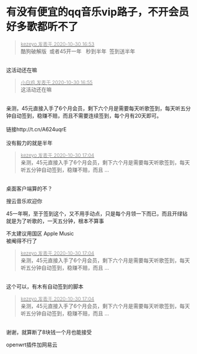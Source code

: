 # 有没有便宜的qq音乐vip路子，不开会员好多歌都听不了


<div class="quote"><blockquote><font size="2"><a href="https://www.hostloc.com/forum.php?mod=redirect&amp;goto=findpost&amp;pid=9376014&amp;ptid=760224" target="_blank"><font color="#999999">kezeyo 发表于 2020-10-30 16:53</font></a></font><br />
酷狗破解版&nbsp;&nbsp;或者45开一年&nbsp; &nbsp;秒到半年&nbsp;&nbsp;签到送半年</blockquote></div><br />
这活动还在嘛<img id="aimg_SNlSR" onclick="zoom(this, this.src, 0, 0, 0)" class="zoom" src="https://cdn.jsdelivr.net/gh/hishis/forum-master/public/images/patch.gif" onmouseover="img_onmouseoverfunc(this)" onload="thumbImg(this)" border="0" alt="" />

<div class="quote"><blockquote><font size="2"><a href="https://www.hostloc.com/forum.php?mod=redirect&amp;goto=findpost&amp;pid=9376022&amp;ptid=760224" target="_blank"><font color="#999999">小白鸡 发表于 2020-10-30 16:55</font></a></font><br />
这活动还在嘛</blockquote></div><br />
亲测，45元直接入手了6个月会员，剩下六个月是需要每天听歌签到，每天听五分钟自动签到，稳赚不赔，而且不需要连续签到，每个月有20天即可。<br />
<br />
链接http://t.cn/A624uqrE<br />
<br />
没有毅力的就是半年

<div class="quote"><blockquote><font size="2"><a href="https://www.hostloc.com/forum.php?mod=redirect&amp;goto=findpost&amp;pid=9376065&amp;ptid=760224" target="_blank"><font color="#999999">kezeyo 发表于 2020-10-30 17:04</font></a></font><br />
亲测，45元直接入手了6个月会员，剩下六个月是需要每天听歌签到，每天听五分钟自动签到，稳赚不赔，而且 ...</blockquote></div><br />
桌面客户端算的不？<img id="aimg_UNL1o" onclick="zoom(this, this.src, 0, 0, 0)" class="zoom" src="https://cdn.jsdelivr.net/gh/hishis/forum-master/public/images/patch.gif" onmouseover="img_onmouseoverfunc(this)" onload="thumbImg(this)" border="0" alt="" />

搜云音乐欢迎你

45一年啊，至于签到这个，又不用手动点，只是每个月领一下而已，而且开绿钻就是为了听歌的，一天五分钟，根本不算事

不太建议用国区 Apple Music<br />
被阉得不行了<img id="aimg_q00JD" onclick="zoom(this, this.src, 0, 0, 0)" class="zoom" src="https://cdn.jsdelivr.net/gh/hishis/forum-master/public/images/patch.gif" onmouseover="img_onmouseoverfunc(this)" onload="thumbImg(this)" border="0" alt="" />

<div class="quote"><blockquote><font size="2"><a href="https://www.hostloc.com/forum.php?mod=redirect&amp;goto=findpost&amp;pid=9376065&amp;ptid=760224" target="_blank"><font color="#999999">kezeyo 发表于 2020-10-30 17:04</font></a></font><br />
亲测，45元直接入手了6个月会员，剩下六个月是需要每天听歌签到，每天听五分钟自动签到，稳赚不赔，而且 ...</blockquote></div><br />
这个可以，有木有自动签到的脚本<img src="static/image/smiley/default/lol.gif" smilieid="12" border="0" alt="" />

<div class="quote"><blockquote><font size="2"><a href="https://www.hostloc.com/forum.php?mod=redirect&amp;goto=findpost&amp;pid=9376065&amp;ptid=760224" target="_blank"><font color="#999999">kezeyo 发表于 2020-10-30 17:04</font></a></font><br />
亲测，45元直接入手了6个月会员，剩下六个月是需要每天听歌签到，每天听五分钟自动签到，稳赚不赔，而且 ...</blockquote></div><br />
谢谢，就算断了8块钱一个月也能接受

openwrt插件加网易云
